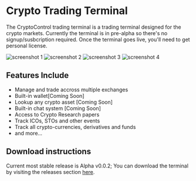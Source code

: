 Crypto Trading Terminal
=======================

The CryptoControl trading terminal is a trading terminal designed for the crypto markets. Currently the terminal is in pre-alpha so there's no signup/susbcription required. Once the terminal goes live, you'll need to get personal license.

![screenshot 1](https://github.com/cryptocontrol/trading-terminal/raw/master/Screenshot%202018-11-12%20at%207.40.05%20AM.png)
![screenshot 2](https://github.com/cryptocontrol/trading-terminal/raw/master/Screenshot%202018-11-05%20at%209.09.05%20AM.png)
![screenshot 3](https://github.com/cryptocontrol/trading-terminal/raw/master/Screenshot%202018-11-12%20at%206.45.59%20AM.png)
![screenshot 4](https://github.com/cryptocontrol/trading-terminal/raw/master/Screenshot%202018-11-12%20at%207.40.37%20AM.png)

## Features Include
- Manage and trade accross multiple exchanges
- Built-in wallet[Coming Soon]
- Lookup any crypto asset [Coming Soon]
- Built-in chat system [Coming Soon]
- Access to Crypto Research papers
- Track ICOs, STOs and other events
- Track all crypto-currencies, derivatives and funds
- and more...

## Download instructions
Current most stable release is Alpha v0.0.2; You can download the terminal by visiting the releases section [here](https://github.com/cryptocontrol/trading-terminal/releases/tag/v0.0.2-alpha).
